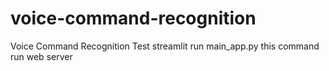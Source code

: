 # voice-command-recognition
Voice Command Recognition Test
streamlit run main_app.py
this command run web server
